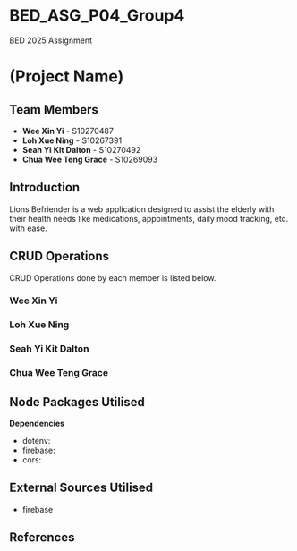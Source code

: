 # BED_ASG_P04_Group4
BED 2025 Assignment

# (Project Name)

## Team Members
- **Wee Xin Yi** - S10270487
- **Loh Xue Ning** - S10267391
- **Seah Yi Kit Dalton** - S10270492
- **Chua Wee Teng Grace** - S10269093

## Introduction
Lions Befriender is a web application designed to assist the elderly with their health needs like medications, appointments, daily mood tracking, etc. with ease.

## CRUD Operations
CRUD Operations done by each member is listed below.

### Wee Xin Yi


### Loh Xue Ning


### Seah Yi Kit Dalton


### Chua Wee Teng Grace

## Node Packages Utilised
**Dependencies**
- dotenv:
- firebase:
- cors:

## External Sources Utilised
- firebase

## References
